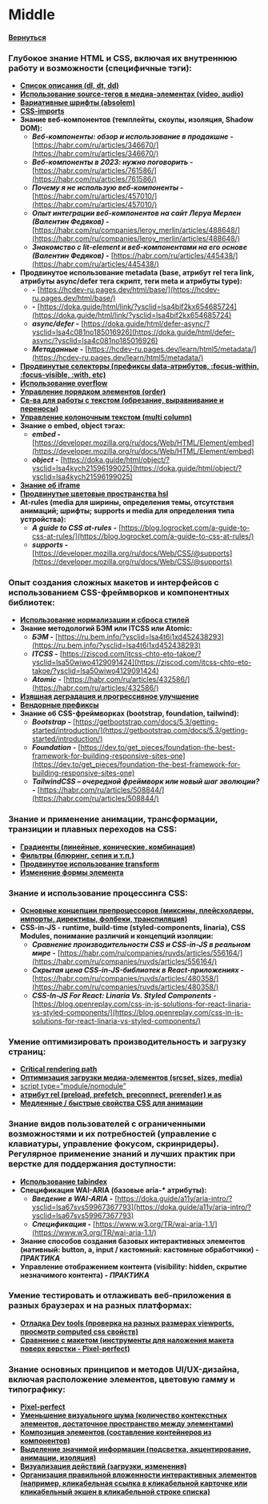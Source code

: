# Middle

#### [Вернуться](../HTML_CSS.md)

### Глубокое знание HTML и CSS, включая их внутреннюю работу и возможности (специфичные тэги):

- [**Список описания (dl, dt, dd)**](https://doka.guide/html/dl-dd-dt/?ysclid=lsa43plb94140254354)
- [**Использование source-тегов в медиа-элементах (video, audio)**](https://doka.guide/html/source/?ysclid=lsa4437vkr772880631)
- [**Вариативные шрифты (absolem)**](https://vc.ru/design/263111-variativnye-shrifty-chto-eto-i-kak-ispolzovat?ysclid=lsa46fjto7629494594)
- [**CSS-imports**](https://doka.guide/css/import/?ysclid=lsa47bdvhc689781506)
- **Знание веб-компонентов (темплейты, скоупы, изоляция, Shadow DOM):**
  - **_Веб-компоненты: обзор и использование в продакшне -_** [https://habr.com/ru/articles/346670/](https://habr.com/ru/articles/346670/)
  - **_Веб-компоненты в 2023: нужно поговорить -_** [https://habr.com/ru/articles/761586/](https://habr.com/ru/articles/761586/)
  - **_Почему я не использую веб-компоненты -_** [https://habr.com/ru/articles/457010/](https://habr.com/ru/articles/457010/)
  - **_Опыт интеграции веб-компонентов на сайт Леруа Мерлен (Валентин Федяков) -_** [https://habr.com/ru/companies/leroy_merlin/articles/488648/](https://habr.com/ru/companies/leroy_merlin/articles/488648/)
  - **_Знакомство с lit-element и веб-компонентами на его основе (Валентин Федяков) -_** [https://habr.com/ru/articles/445438/](https://habr.com/ru/articles/445438/)
- **Продвинутое использование metadata (base, атрибут rel тега link, атрибуты async/defer тега скрипт, теги meta и атрибуты type):**
  - **_<base> -_** [https://hcdev-ru.pages.dev/html/base/](https://hcdev-ru.pages.dev/html/base/)
  - **_<link> -_** [https://doka.guide/html/link/?ysclid=lsa4bif2kx654685724](https://doka.guide/html/link/?ysclid=lsa4bif2kx654685724)
  - **_async/defer -_** [https://doka.guide/html/defer-async/?ysclid=lsa4c081no185016926](https://doka.guide/html/defer-async/?ysclid=lsa4c081no185016926)
  - **_Метаданные -_** [https://hcdev-ru.pages.dev/learn/html5/metadata/](https://hcdev-ru.pages.dev/learn/html5/metadata/)
- [**Продвинутые селекторы (префиксы data-атрибутов, :focus-within, :focus-visible, :with, etc)**](https://www.dev-notes.ru/articles/guide-supported-modern-css-pseudo-class-selectors/?ysclid=lsa4eqlp6o766671119)
- [**Использование overflow**](https://doka.guide/css/overflow/?ysclid=lsa4fd8tez878753067)
- [**Управление порядком элементов (order)**](https://developer.mozilla.org/ru/docs/Web/CSS/order)
- [**Св-ва для работы с текстом (обрезание, выравнивание и переносы)**](https://itchief.ru/html-and-css/text-wrap)
- [**Управление колоночным текстом (multi column)**](https://habr.com/ru/companies/microsoft/articles/143158/)
- **Знание о embed, object тэгах:**
  - **_embed -_** [https://developer.mozilla.org/ru/docs/Web/HTML/Element/embed](https://developer.mozilla.org/ru/docs/Web/HTML/Element/embed)
  - **_object -_** [https://doka.guide/html/object/?ysclid=lsa4kych21596199025](https://doka.guide/html/object/?ysclid=lsa4kych21596199025)
- [**Знание об iframe**](https://habr.com/ru/articles/488516/)
- [**Продвинутые цветовые пространства hsl**](https://habr.com/ru/articles/496768/)
- **At-rules (media для ширины, определения темы, отсутствия анимаций; шрифты; supports и media для определения типа устройства):**
  - **_A guide to CSS at-rules -_** [https://blog.logrocket.com/a-guide-to-css-at-rules/](https://blog.logrocket.com/a-guide-to-css-at-rules/)
  - **_supports -_** [https://developer.mozilla.org/ru/docs/Web/CSS/@supports](https://developer.mozilla.org/ru/docs/Web/CSS/@supports)

### Опыт создания сложных макетов и интерфейсов с использованием CSS-фреймворков и компонентных библиотек:

- [**Использование нормализации и сброса стилей**](https://habr.com/ru/companies/htmlacademy/articles/342052/)
- **Знание методологий БЭМ или ITCSS или Atomic:**
  - **_БЭМ -_** [https://ru.bem.info/?ysclid=lsa4t6i1xd452438293](https://ru.bem.info/?ysclid=lsa4t6i1xd452438293)
  - **_ITCSS -_** [https://ziscod.com/itcss-chto-eto-takoe/?ysclid=lsa50wiwo4129091424](https://ziscod.com/itcss-chto-eto-takoe/?ysclid=lsa50wiwo4129091424)
  - **_Atomic -_** [https://habr.com/ru/articles/432586/](https://habr.com/ru/articles/432586/)
- [**Изящная деградация и прогрессивное улучшение**](https://habr.com/ru/articles/157115/)
- [**Вендорные префиксы**](https://doka.guide/css/vendor-prefixes/?ysclid=lsa58uqi5m986620420)
- **Знание об CSS-фреймворках (bootstrap, foundation, tailwind):**
  - **_Bootstrap -_** [https://getbootstrap.com/docs/5.3/getting-started/introduction/](https://getbootstrap.com/docs/5.3/getting-started/introduction/)
  - **_Foundation -_** [https://dev.to/get_pieces/foundation-the-best-framework-for-building-responsive-sites-one](https://dev.to/get_pieces/foundation-the-best-framework-for-building-responsive-sites-one)
  - **_TailwindCSS – очередной фреймворк или новый шаг эволюции? -_** [https://habr.com/ru/articles/508844/](https://habr.com/ru/articles/508844/)

### Знание и применение анимации, трансформации, транзиции и плавных переходов на CSS:

- [**Градиенты (линейные, конические, комбинация)**](https://developer.mozilla.org/ru/docs/Web/CSS/CSS_images/Using_CSS_gradients)
- [**Фильтры (блюринг, сепия и т.п.)**](https://doka.guide/css/filter-functions/?ysclid=lsa5kea6wg100810358)
- [**Продвинутое использование transform**](https://htmlacademy.ru/blog/css/css-transform?ysclid=lsa5l9s4k7158843279)
- [**Изменение формы элемента**](https://webref.ru/course/css-advanced/transform)

### Знание и использование процессинга CSS:

- [**Основные концепции препроцессоров (миксины, плейсхолдеры, импорты, директивы, фолбеки, транспиляция)**](https://dan-it.gitlab.io/fe-book/advanced_frontend/lesson10_preprocessors/preprocessors.html)
- **CSS-in-JS - runtime, build-time (styled-components, linaria), CSS Modules, понимание различий и концепций изоляции:**
  - **_Сравнение производительности CSS и CSS-in-JS в реальном мире -_** [https://habr.com/ru/companies/ruvds/articles/556164/](https://habr.com/ru/companies/ruvds/articles/556164/)
  - **_Скрытая цена CSS-in-JS-библиотек в React-приложениях -_** [https://habr.com/ru/companies/ruvds/articles/480358/](https://habr.com/ru/companies/ruvds/articles/480358/)
  - **_CSS-In-JS For React: Linaria Vs. Styled Components -_** [https://blog.openreplay.com/css-in-js-solutions-for-react-linaria-vs-styled-components/](https://blog.openreplay.com/css-in-js-solutions-for-react-linaria-vs-styled-components/)

### Умение оптимизировать производительность и загрузку страниц:

- [**Critical rendering path**](https://developer.mozilla.org/ru/docs/Web/Performance/Critical_rendering_path)
- [**Оптимизация загрузки медиа-элементов (srcset, sizes, media)**](https://developer.mozilla.org/ru/docs/Learn/HTML/Multimedia_and_embedding/Responsive_images)
- [script type=”module/nomodule”](https://habr.com/ru/companies/raiffeisenbank/articles/473994/)
- [**атрибут rel (preload, prefetch, preconnect, prerender) и as**](https://habr.com/ru/articles/445264/)
- [**Медленные / быстрые свойства CSS для анимации**](https://blog.hubspot.com/website/animation-timing-function)

### Знание видов пользователей с ограниченными возможностями и их потребностей (управление с клавиатуры, управление фокусом, скринридеры). Регулярное применение знаний и лучших практик при верстке для поддержания доступности:

- [**Использование tabindex**](https://doka.guide/html/tabindex/?ysclid=lsa631lwgt559248018)
- **Спецификация WAI-ARIA (базовые aria-\* атрибуты):**
  - **_Введение в WAI-ARIA -_** [https://doka.guide/a11y/aria-intro/?ysclid=lsa67svs59967367793](https://doka.guide/a11y/aria-intro/?ysclid=lsa67svs59967367793)
  - **_Спецификация -_** [https://www.w3.org/TR/wai-aria-1.1/](https://www.w3.org/TR/wai-aria-1.1/)
- **Знание способов создания базовых интерактивных элементов (нативный: button, a, input / кастомный: кастомные обработчики) - _ПРАКТИКА_**
- **Управление отображением контента (visibility: hidden, скрытие незначимого контента) - _ПРАКТИКА_**

### Умение тестировать и отлаживать веб-приложения в разных браузерах и на разных платформах:

- [**Отладка Dev tools (проверка на разных размерах viewports, просмотр computed css свойств)**](https://developer.mozilla.org/ru/docs/Learn/CSS/Building_blocks/Debugging_CSS)
- [**Сравнение с макетом (инструменты для наложения макета поверх верстки - Pixel-perfect)**](https://habr.com/ru/companies/yandex_praktikum/articles/772744/)

### Знание основных принципов и методов UI/UX-дизайна, включая расположение элементов, цветовую гамму и типографику:

- [**Pixel-perfect**](https://doka.guide/css/pixel-perfect/?ysclid=lsa7arvo7v688605645)
- [**Уменьшение визуального шума (количество контекстных элементов, достаточное пространство между элементами)**](https://ux.pub/editorial/riedizain-spokeo-umienshaiem-vizualnyi-shum-dlia-luchshiegho-ux-20c8)
- [**Композиция элементов (составление контейнеров из компонентов)**](https://vc.ru/design/402778-kompoziciya-v-veb-dizayne-kak-primenyat-pravila-na-praktike?ysclid=lsa7gap1gf78822902)
- [**Выделение значимой информации (подсветка, акцентирование, анимации, изоляция)**](https://studfile.net/preview/423781/page:6/)
- [**Визуализация действий (загрузки, изменения)**](https://vc.ru/design/745749-ux-pattern-vizualizaciya-zagruzki-dannyh-loader-spin-progress-skeleton-kogda-i-kak-ispolzovat?ysclid=lsa7h8un4m713356205)
- [**Организация правильной вложенности интерактивных элементов (например, кликабельная ссылка в кликабельной карточке или кликабельный экшен в кликабельной строке списка)**](https://vc.ru/u/22269-aleksandr-shulepov/881903-interaktivnye-elementy-v-veb-dizayne-dobavlenie-animacii-i-vizualnogo-interesa?ysclid=lsa7hrww81825788149)

